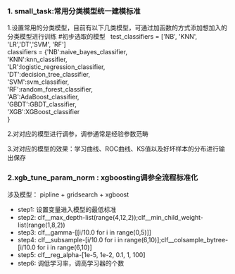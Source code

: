 ### 1. small_task:常用分类模型统一建模标准
1.设置常用的分类模型，目前有以下几类模型，可通过加函数的方式添加想加入的分类模型进行训练
 #初步选取的模型
    test_classifiers = ['NB', 'KNN', 'LR','DT','SVM', 'RF']  </br>
    classifiers = {'NB':naive_bayes_classifier,   </br>
                   'KNN':knn_classifier,  </br>
                   'LR':logistic_regression_classifier,  </br>
                   'DT':decision_tree_classifier,    </br>
                   'SVM':svm_classifier,    </br>
                   'RF':random_forest_classifier,   </br>
                   'AB':AdaBoost_classifier,    </br>
                   'GBDT':GBDT_classifier,    </br>
                   'XGB':XGBoost_classifier   </br>
        }


2.对对应的模型进行调参，调参通常是经验参数范畴

3.对对应的模型的效果：学习曲线、ROC曲线、KS值以及好坏样本的分布进行输出保存



### 2.xgb_tune_param_norm : xgboosting调参全流程标准化
涉及模型： pipline + gridsearch + xgboost
+ step1: 设置变量进入模型的最低标准
+ step2: clf__max_depth-list(range(4,12,2));clf__min_child_weight-list(range(1,8,2))
+ step3: clf__gamma-[[i/10.0 for i in range(0,5)]]
+ step4: clf__subsample-[i/10.0 for i in range(6,10)];clf__colsample_bytree-[i/10.0 for i in range(6,10)]
+ step5: clf__reg_alpha-[1e-5, 1e-2, 0.1, 1, 100]
+ step6: 调低学习率，调高学习器的个数
